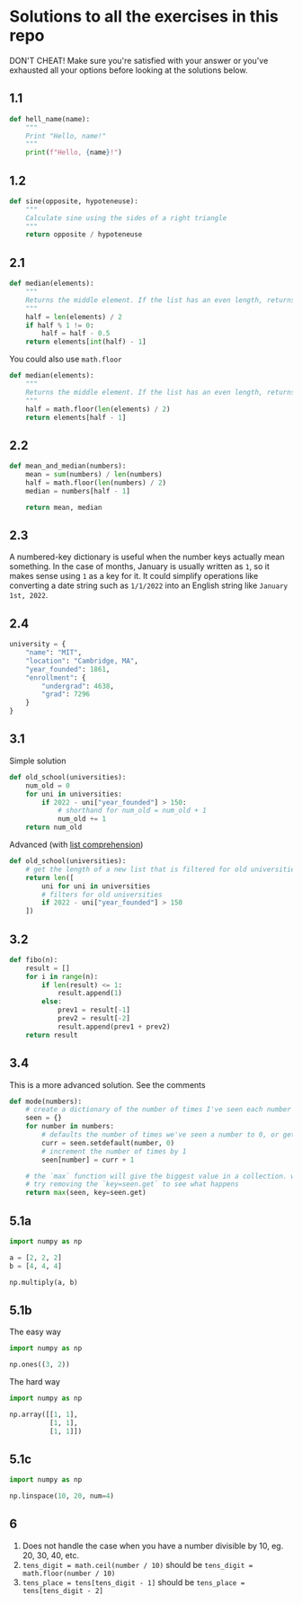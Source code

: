 # Solutions to all the exercises in this repo

DON'T CHEAT! Make sure you're satisfied with your answer or you've exhausted all your options before looking at the solutions below.

## 1.1

```py
def hell_name(name):
    """
    Print "Hello, name!"
    """
    print(f"Hello, {name}!")
```

## 1.2

```py
def sine(opposite, hypoteneuse):
    """
    Calculate sine using the sides of a right triangle
    """
    return opposite / hypoteneuse
```

## 2.1

```py
def median(elements):
    """
    Returns the middle element. If the list has an even length, returns the lower index
    """
    half = len(elements) / 2
    if half % 1 != 0:
        half = half - 0.5
    return elements[int(half) - 1]
```

You could also use `math.floor`

```py
def median(elements):
    """
    Returns the middle element. If the list has an even length, returns the lower index
    """
    half = math.floor(len(elements) / 2)
    return elements[half - 1]
```

## 2.2

```py
def mean_and_median(numbers):
    mean = sum(numbers) / len(numbers)
    half = math.floor(len(numbers) / 2)
    median = numbers[half - 1]

    return mean, median
```

## 2.3

A numbered-key dictionary is useful when the number keys actually mean something. In the case of months, January is usually written as `1`, so it makes sense using `1` as a key for it. It could simplify operations like converting a date string such as `1/1/2022` into an English string like `January 1st, 2022`.

## 2.4

```py
university = {
    "name": "MIT",
    "location": "Cambridge, MA",
    "year_founded": 1861,
    "enrollment": {
        "undergrad": 4638,
        "grad": 7296
    }
}
```

## 3.1

Simple solution

```py
def old_school(universities):
    num_old = 0
    for uni in universities:
        if 2022 - uni["year_founded"] > 150:
            # shorthand for num_old = num_old + 1
            num_old += 1
    return num_old
```

Advanced (with [list comprehension](https://docs.python.org/3/tutorial/datastructures.html#list-comprehensions))

```py
def old_school(universities):
    # get the length of a new list that is filtered for old universities
    return len([
        uni for uni in universities
        # filters for old universities
        if 2022 - uni["year_founded"] > 150
    ])
```

## 3.2

```py
def fibo(n):
    result = []
    for i in range(n):
        if len(result) <= 1:
            result.append(1)
        else:
            prev1 = result[-1]
            prev2 = result[-2]
            result.append(prev1 + prev2)
    return result
```

## 3.4

This is a more advanced solution. See the comments

```py
def mode(numbers):
    # create a dictionary of the number of times I've seen each number
    seen = {}
    for number in numbers:
        # defaults the number of times we've seen a number to 0, or gets the number of times we've seen it before
        curr = seen.setdefault(number, 0)
        # increment the number of times by 1
        seen[number] = curr + 1

    # the `max` function will give the biggest value in a collection. when we provide the `key` argument, we tell `max` what value to use when comparing to see what's biggest
    # try removing the `key=seen.get` to see what happens
    return max(seen, key=seen.get)
```

## 5.1a

```py
import numpy as np

a = [2, 2, 2]
b = [4, 4, 4]

np.multiply(a, b)
```

## 5.1b

The easy way

```py
import numpy as np

np.ones((3, 2))
```

The hard way

```py
import numpy as np

np.array([[1, 1],
          [1, 1],
          [1, 1]])
```

## 5.1c

```py
import numpy as np

np.linspace(10, 20, num=4)
```

## 6

1. Does not handle the case when you have a number divisible by 10, eg. 20, 30, 40, etc.
2. `tens_digit = math.ceil(number / 10)` should be `tens_digit = math.floor(number / 10)`
3. `tens_place = tens[tens_digit - 1]` should be `tens_place = tens[tens_digit - 2]`

